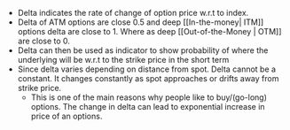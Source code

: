 - Delta indicates the rate of change of option price w.r.t to index.
- Delta of ATM options are close 0.5 and deep [[In-the-money| ITM]] options delta are close to 1. Where as deep [[Out-of-the-Money | OTM]] are close to 0.
- Delta can then be used as indicator to show probability of where the underlying will be w.r.t to the strike price in the short term
- Since delta varies depending on distance from spot. Delta cannot be a constant. It changes constantly as spot approaches or drifts away from strike price.
	- This is one of the main reasons why people like to buy/(go-long) options. The change in delta can lead to exponential increase in price of an options.